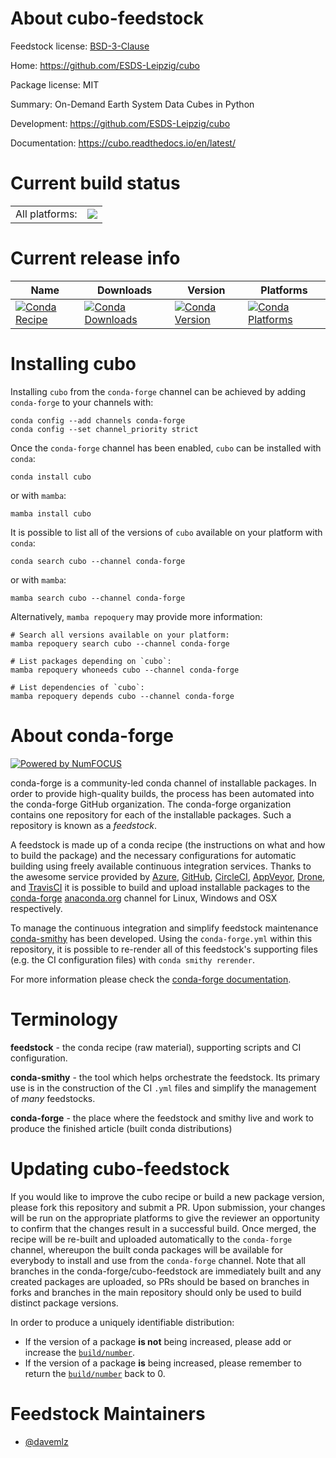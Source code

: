 About cubo-feedstock
====================

Feedstock license: [BSD-3-Clause](https://github.com/conda-forge/cubo-feedstock/blob/main/LICENSE.txt)

Home: https://github.com/ESDS-Leipzig/cubo

Package license: MIT

Summary: On-Demand Earth System Data Cubes in Python

Development: https://github.com/ESDS-Leipzig/cubo

Documentation: https://cubo.readthedocs.io/en/latest/

Current build status
====================


<table><tr><td>All platforms:</td>
    <td>
      <a href="https://dev.azure.com/conda-forge/feedstock-builds/_build/latest?definitionId=18712&branchName=main">
        <img src="https://dev.azure.com/conda-forge/feedstock-builds/_apis/build/status/cubo-feedstock?branchName=main">
      </a>
    </td>
  </tr>
</table>

Current release info
====================

| Name | Downloads | Version | Platforms |
| --- | --- | --- | --- |
| [![Conda Recipe](https://img.shields.io/badge/recipe-cubo-green.svg)](https://anaconda.org/conda-forge/cubo) | [![Conda Downloads](https://img.shields.io/conda/dn/conda-forge/cubo.svg)](https://anaconda.org/conda-forge/cubo) | [![Conda Version](https://img.shields.io/conda/vn/conda-forge/cubo.svg)](https://anaconda.org/conda-forge/cubo) | [![Conda Platforms](https://img.shields.io/conda/pn/conda-forge/cubo.svg)](https://anaconda.org/conda-forge/cubo) |

Installing cubo
===============

Installing `cubo` from the `conda-forge` channel can be achieved by adding `conda-forge` to your channels with:

```
conda config --add channels conda-forge
conda config --set channel_priority strict
```

Once the `conda-forge` channel has been enabled, `cubo` can be installed with `conda`:

```
conda install cubo
```

or with `mamba`:

```
mamba install cubo
```

It is possible to list all of the versions of `cubo` available on your platform with `conda`:

```
conda search cubo --channel conda-forge
```

or with `mamba`:

```
mamba search cubo --channel conda-forge
```

Alternatively, `mamba repoquery` may provide more information:

```
# Search all versions available on your platform:
mamba repoquery search cubo --channel conda-forge

# List packages depending on `cubo`:
mamba repoquery whoneeds cubo --channel conda-forge

# List dependencies of `cubo`:
mamba repoquery depends cubo --channel conda-forge
```


About conda-forge
=================

[![Powered by
NumFOCUS](https://img.shields.io/badge/powered%20by-NumFOCUS-orange.svg?style=flat&colorA=E1523D&colorB=007D8A)](https://numfocus.org)

conda-forge is a community-led conda channel of installable packages.
In order to provide high-quality builds, the process has been automated into the
conda-forge GitHub organization. The conda-forge organization contains one repository
for each of the installable packages. Such a repository is known as a *feedstock*.

A feedstock is made up of a conda recipe (the instructions on what and how to build
the package) and the necessary configurations for automatic building using freely
available continuous integration services. Thanks to the awesome service provided by
[Azure](https://azure.microsoft.com/en-us/services/devops/), [GitHub](https://github.com/),
[CircleCI](https://circleci.com/), [AppVeyor](https://www.appveyor.com/),
[Drone](https://cloud.drone.io/welcome), and [TravisCI](https://travis-ci.com/)
it is possible to build and upload installable packages to the
[conda-forge](https://anaconda.org/conda-forge) [anaconda.org](https://anaconda.org/)
channel for Linux, Windows and OSX respectively.

To manage the continuous integration and simplify feedstock maintenance
[conda-smithy](https://github.com/conda-forge/conda-smithy) has been developed.
Using the ``conda-forge.yml`` within this repository, it is possible to re-render all of
this feedstock's supporting files (e.g. the CI configuration files) with ``conda smithy rerender``.

For more information please check the [conda-forge documentation](https://conda-forge.org/docs/).

Terminology
===========

**feedstock** - the conda recipe (raw material), supporting scripts and CI configuration.

**conda-smithy** - the tool which helps orchestrate the feedstock.
                   Its primary use is in the construction of the CI ``.yml`` files
                   and simplify the management of *many* feedstocks.

**conda-forge** - the place where the feedstock and smithy live and work to
                  produce the finished article (built conda distributions)


Updating cubo-feedstock
=======================

If you would like to improve the cubo recipe or build a new
package version, please fork this repository and submit a PR. Upon submission,
your changes will be run on the appropriate platforms to give the reviewer an
opportunity to confirm that the changes result in a successful build. Once
merged, the recipe will be re-built and uploaded automatically to the
`conda-forge` channel, whereupon the built conda packages will be available for
everybody to install and use from the `conda-forge` channel.
Note that all branches in the conda-forge/cubo-feedstock are
immediately built and any created packages are uploaded, so PRs should be based
on branches in forks and branches in the main repository should only be used to
build distinct package versions.

In order to produce a uniquely identifiable distribution:
 * If the version of a package **is not** being increased, please add or increase
   the [``build/number``](https://docs.conda.io/projects/conda-build/en/latest/resources/define-metadata.html#build-number-and-string).
 * If the version of a package **is** being increased, please remember to return
   the [``build/number``](https://docs.conda.io/projects/conda-build/en/latest/resources/define-metadata.html#build-number-and-string)
   back to 0.

Feedstock Maintainers
=====================

* [@davemlz](https://github.com/davemlz/)

